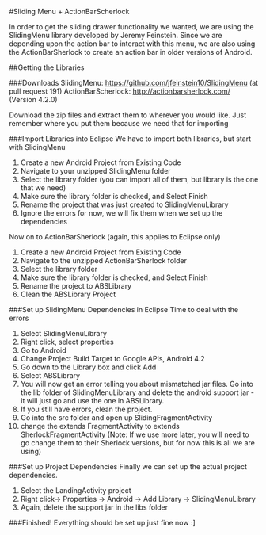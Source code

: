 #Sliding Menu + ActionBarScherlock

In order to get the sliding drawer functionality we wanted, we are using the SlidingMenu library developed by Jeremy Feinstein. Since we are depending upon the action bar to interact with this menu, we are also using the ActionBarSherlock to create an action bar in older versions of Android.

##Getting the Libraries

###Downloads
SlidingMenu: https://github.com/jfeinstein10/SlidingMenu (at pull request 191)
ActionBarScherlock: http://actionbarsherlock.com/ (Version 4.2.0)

Download the zip files and extract them to wherever you would like. Just remember where you put them because we need that for importing

###Import Libraries into Eclipse
We have to import both libraries, but start with SlidingMenu

1. Create a new Android Project from Existing Code
2. Navigate to your unzipped SlidingMenu folder
3. Select the library folder (you can import all of them, but library is the one that we need)
4. Make sure the library folder is checked, and Select Finish
5. Rename the project that was just created to SlidingMenuLibrary
6. Ignore the errors for now, we will fix them when we set up the dependencies

Now on to ActionBarSherlock (again, this applies to Eclipse only)

1. Create a new Android Project from Existing Code
2. Navigate to the unzipped ActionBarSherlock folder
3. Select the library folder
4. Make sure the library folder is checked, and Select Finish
5. Rename the project to ABSLibrary
6. Clean the ABSLibrary Project


###Set up SlidingMenu Dependencies in Eclipse
Time to deal with the errors

1. Select SlidingMenuLibrary
2. Right click, select properties
3. Go to Android
4. Change Project Build Target to Google APIs, Android 4.2
5. Go down to the Library box and click Add
6. Select ABSLibrary
7. You will now get an error telling you about mismatched jar files. Go into the lib folder of SlidingMenuLibrary and delete the android support jar -  it will just go and use the one in ABSLibrary.
8. If you still have errors, clean the project.
9. Go into the src folder and open up SlidingFragmentActivity
10. change the extends FragmentActivity to extends SherlockFragmentActivity (Note: If we use more later, you will need to go change them to their Sherlock versions, but for now this is all we are using)


###Set up Project Dependencies
Finally we can set up the actual project dependencies.

1. Select the LandingActivity project
2. Right click-> Properties -> Android -> Add Library -> SlidingMenuLibrary
3. Again, delete the support jar in the libs folder

###Finished!
Everything should be set up just fine now :]

